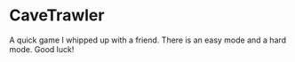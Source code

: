 # CaveTrawler
A quick game I whipped up with a friend. There is an easy mode and a hard mode. Good luck!
